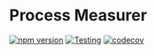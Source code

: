 # Process Measurer
[![npm version](https://badge.fury.io/js/@universal-packages%2Fprocess-measurer.svg)](https://www.npmjs.com/package/@universal-packages/process-measurer)
[![Testing](https://github.com/Universal-Packages/universal-process-measurer/actions/workflows/testing.yml/badge.svg)](https://github.com/Universal-Packages/universal-process-measurer/actions/workflows/testing.yml)
[![codecov](https://codecov.io/gh/Universal-Packages/process-measurer/branch/main/graph/badge.svg?token=CXPJSN8IGL)](https://codecov.io/gh/Universal-Packages/process-measurer)
